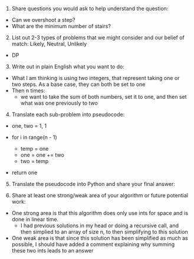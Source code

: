 1. Share questions you would ask to help understand the question:
- Can we overshoot a step?
- What are the minimum number of stairs?

2. List out 2-3 types of problems that we might consider and our belief of match: Likely, Neutral, Unlikely
- DP

3. Write out in plain English what you want to do: 
- What I am thinking is using two integers, that represent taking one or two steps. As a base case, they can both be set to one
- Then n times:
  - we want to take the sum of both numbers, set it to one, and then set what was one previously to two

4. Translate each sub-problem into pseudocode:
- one, two = 1, 1
- for i in range(n - 1)
  - temp = one
  - one = one += two
  - two = temp

- return one

5. Translate the pseudocode into Python and share your final answer:
  <!-- class Solution:
    def climbStairs(self, n: int) -> int:
        one, two = 1, 1
        for i in range(n - 1):
            temp = one
            one += two
            two = temp
        return one -->

6. Share at least one strong/weak area of your algorithm or future potential work:
- One strong area is that this algorithm does only use ints for space and is done in linear time.
  - I had previous solutions in my head or doing a recursive call, and then simplied to an array of size n, to then simplifying to this solution
- One weak area is that since this solution has been simplified as much as possible, I should have added a comment explaining why summing these two ints leads to an answer